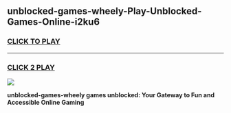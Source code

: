 
## unblocked-games-wheely-Play-Unblocked-Games-Online-i2ku6
<h3>
<a href="https://premium76.site?title=unblocked-games-wheely&ref=25A">CLICK TO PLAY</a></h3>
<hr>

<h3>
<a href="https://premium76.site?title=unblocked-games-wheely&ref=25A">CLICK 2 PLAY</a>
  
</h3>

<a href="https://premium76.site?title=unblocked-games-wheely&ref=25A"><img src="https://clearcache.store/games.png"></a>


**unblocked-games-wheely games unblocked: Your Gateway to Fun and Accessible Online Gaming**

